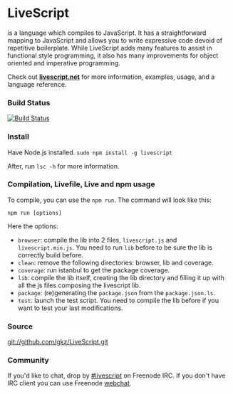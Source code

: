 # LiveScript
is a language which compiles to JavaScript. It has a straightforward mapping to JavaScript and allows you to write expressive code devoid of repetitive boilerplate. While LiveScript adds many features to assist in functional style programming, it also has many improvements for object oriented and imperative programming.

Check out **[livescript.net](http://livescript.net)** for more information, examples, usage, and a language reference.

### Build Status
[![Build Status](https://travis-ci.org/gkz/LiveScript.svg?branch=master)](https://travis-ci.org/gkz/LiveScript)

### Install
Have Node.js installed. `sudo npm install -g livescript`

After, run `lsc -h` for more information.

### Compilation, Livefile, Live and npm usage

To compile, you can use the `npm run`. The command will look like this:

`npm run [options]`

Here the options:

- `browser`: compile the lib into 2 files, `livescript.js` and `livescript.min.js`. You need to run `lib` before to be sure the lib is correctly build before.
- `clean`: remove the following directories: browser, lib and coverage.
- `coverage`: run istanbul to get the package coverage.
- `lib`: compile the lib itself, creating the lib directory and filling it up with all the js files composing the livescript lib.
- `package`: (re)generating the `package.json` from the `package.json.ls`.
- `test`: launch the test script. You need to compile the lib before if you want to test your last modifications.

### Source
[git://github.com/gkz/LiveScript.git](git://github.com/gkz/LiveScript.git)

### Community

If you'd like to chat, drop by [#livescript](irc://irc.freenode.net/livescript) on Freenode IRC.
If you don't have IRC client you can use Freenode [webchat](https://webchat.freenode.net/?channels=#livescript).
